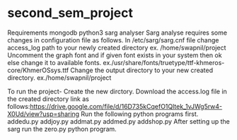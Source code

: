 # second_sem_project
Requirements
            mongodb
            python3
            sarg analyser
 Sarg analyse requires some changes in configuration file as follows.
            In /etc/sarg/sarg.cnf file change access_log path to your newly created directory
            ex. /home/swapnil/project
            Uncomment the graph font and if given font exists in your system then ok else change it to available fonts.
            ex./usr/share/fonts/truetype/ttf-khmeros-core/KhmerOSsys.ttf
            Change the output directory to your new created directory.
            ex./home/swapnil/project
 
To run the project-
                  Create the new dirctory.
                  Download the access.log file in the created directory link as follows:https://drive.google.com/file/d/16D735kCqefO1Qltek_1vJWg5rw4-X0Ud/view?usp=sharing
                  Run the following python programs first.
                        addedu.py
                        addjoy.py
                        addmat.py
                        addmed.py
                        addshop.py
                  After setting up the sarg run the zero.py python program.
